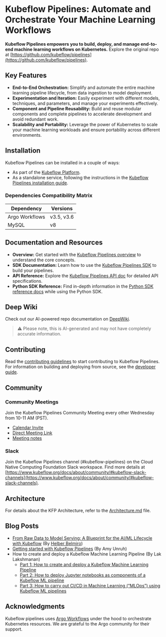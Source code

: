 # Kubeflow Pipelines: Automate and Orchestrate Your Machine Learning Workflows

**Kubeflow Pipelines empowers you to build, deploy, and manage end-to-end machine learning workflows on Kubernetes.**  Explore the original repo at [https://github.com/kubeflow/pipelines](https://github.com/kubeflow/pipelines).

<!-- Badges - can be included if desired, but removed for clarity -->
<!--
[![Coverage Status](https://coveralls.io/repos/github/kubeflow/pipelines/badge.svg?branch=master)](https://coveralls.io/github/kubeflow/pipelines?branch=master)
[![SDK Documentation Status](https://readthedocs.org/projects/kubeflow-pipelines/badge/?version=latest)](https://kubeflow-pipelines.readthedocs.io/en/stable/?badge=latest)
[![SDK Package version](https://img.shields.io/pypi/v/kfp?color=%2334D058&label=pypi%20package)](https://pypi.org/project/kfp)
[![SDK Supported Python versions](https://img.shields.io/pypi/pyversions/kfp.svg?color=%2334D058)](https://pypi.org/project/kfp)
[![OpenSSF Best Practices](https://www.bestpractices.dev/projects/9938/badge)](https://www.bestpractices.dev/projects/9938)
[![Ask DeepWiki](https://deepwiki.com/badge.svg)](https://deepwiki.com/kubeflow/pipelines)
-->

## Key Features

*   **End-to-End Orchestration:** Simplify and automate the entire machine learning pipeline lifecycle, from data ingestion to model deployment.
*   **Experimentation and Iteration:** Easily experiment with different models, techniques, and parameters, and manage your experiments effectively.
*   **Component and Pipeline Reusability:** Build and reuse modular components and complete pipelines to accelerate development and avoid redundant work.
*   **Scalability and Portability:** Leverage the power of Kubernetes to scale your machine learning workloads and ensure portability across different environments.

## Installation

Kubeflow Pipelines can be installed in a couple of ways:

*   As part of the [Kubeflow Platform](https://www.kubeflow.org/docs/started/installing-kubeflow/#kubeflow-platform).
*   As a standalone service, following the instructions in the [Kubeflow Pipelines installation guide](https://www.kubeflow.org/docs/components/pipelines/operator-guides/installation/).

### Dependencies Compatibility Matrix

| Dependency     | Versions    |
| -------------- | ----------  |
| Argo Workflows | v3.5, v3.6  |
| MySQL          | v8          |

## Documentation and Resources

*   **Overview:** Get started with the [Kubeflow Pipelines overview](https://www.kubeflow.org/docs/components/pipelines/overview/) to understand the core concepts.
*   **SDK Documentation:** Learn how to use the [Kubeflow Pipelines SDK](https://kubeflow-pipelines.readthedocs.io/en/stable/) to build your pipelines.
*   **API Reference:** Explore the [Kubeflow Pipelines API doc](https://www.kubeflow.org/docs/components/pipelines/reference/api/kubeflow-pipeline-api-spec/) for detailed API specifications.
*   **Python SDK Reference:** Find in-depth information in the [Python SDK reference docs](https://kubeflow-pipelines.readthedocs.io/en/stable/) while using the Python SDK.

## Deep Wiki

Check out our AI-powered repo documentation on [DeepWiki](https://deepwiki.com/kubeflow/pipelines).

> :warning: Please note, this is AI-generated and may not have completely accurate information.

## Contributing

Read the [contributing guidelines](./CONTRIBUTING.md) to start contributing to Kubeflow Pipelines.  For information on building and deploying from source, see the [developer guide](./developer_guide.md).

## Community

### Community Meetings

Join the Kubeflow Pipelines Community Meeting every other Wednesday from 10-11 AM (PST).

*   [Calendar Invite](https://calendar.google.com/event?action=TEMPLATE&tmeid=NTdoNG5uMDBtcnJlYmdlOWt1c2lkY25jdmlfMjAxOTExMTNUMTgwMDAwWiBqZXNzaWV6aHVAZ29vZ2xlLmNvbQ&tmsrc=jessiezhu%40google.com&scp=ALL)
*   [Direct Meeting Link](https://zoom.us/j/92607298595?pwd%3DVlKLUbiguGkbT9oKbaoDmCxrhbRop7.1&sa=D&source=calendar&ust=1736264977415448&usg=AOvVaw1EIkjFsKy0d4yQPptIJS3x)
*   [Meeting notes](http://bit.ly/kfp-meeting-notes)

### Slack

Join the Kubeflow Pipelines channel (#kubeflow-pipelines) on the Cloud Native Computing Foundation Slack workspace.  Find more details at [https://www.kubeflow.org/docs/about/community/#kubeflow-slack-channels](https://www.kubeflow.org/docs/about/community/#kubeflow-slack-channels).

## Architecture

For details about the KFP Architecture, refer to the [Architecture.md](docs/Architecture.md) file.

## Blog Posts

*   [From Raw Data to Model Serving: A Blueprint for the AI/ML Lifecycle with Kubeflow](https://blog.kubeflow.org/fraud-detection-e2e/) (By [Helber Belmiro](https://github.com/hbelmiro))
*   [Getting started with Kubeflow Pipelines](https://cloud.google.com/blog/products/ai-machine-learning/getting-started-kubeflow-pipelines) (By Amy Unruh)
*   How to create and deploy a Kubeflow Machine Learning Pipeline (By Lak Lakshmanan)
    *   [Part 1: How to create and deploy a Kubeflow Machine Learning Pipeline](https://medium.com/data-science/how-to-create-and-deploy-a-kubeflow-machine-learning-pipeline-part-1-efea7a4b650f)
    *   [Part 2: How to deploy Jupyter notebooks as components of a Kubeflow ML pipeline](https://medium.com/data-science/how-to-deploy-jupyter-notebooks-as-components-of-a-kubeflow-ml-pipeline-part-2-b1df77f4e5b3)
    *   [Part 3: How to carry out CI/CD in Machine Learning (“MLOps”) using Kubeflow ML pipelines](https://medium.com/google-cloud/how-to-carry-out-ci-cd-in-machine-learning-mlops-using-kubeflow-ml-pipelines-part-3-bdaf68082112)

## Acknowledgments

Kubeflow pipelines uses [Argo Workflows](https://github.com/argoproj/argo-workflows) under the hood to orchestrate Kubernetes resources. We are grateful to the Argo community for their support.